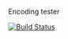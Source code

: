 Encoding tester

[![Build Status](https://secure.travis-ci.org/adrie-dh/encoding-tester.png)](http://travis-ci.org/adrie-dh/encoding-tester)